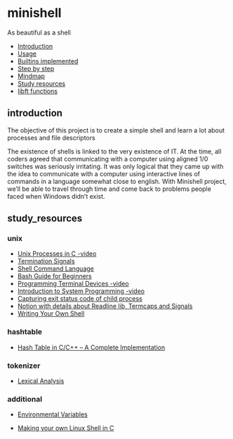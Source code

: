 
# minishell
As beautiful as a shell

* [Introduction](#introduction)
* [Usage](#usage)
* [Builtins implemented](#builtins_implemented)
* [Step by step](#step_by_step)
* [Mindmap](#mindmap)
* [Study resources](#study_resources)
* [libft functions](#libft_functions)

## introduction

The objective of this project is to create a simple shell and learn a lot about processes and file descriptors

The existence of shells is linked to the very existence of IT. At the time, all coders agreed that communicating with a computer using aligned 1/0 switches was seriously irritating. It was only logical that they came up with the idea to communicate with a computer using interactive lines of commands in a language somewhat close to english.
With Minishell project, we’ll be able to travel through time and come back to problems people faced when Windows didn’t exist.

## study_resources

### unix
* [Unix Processes in C -video](https://www.youtube.com/playlist?list=PLfqABt5AS4FkW5mOn2Tn9ZZLLDwA3kZUY)
* [Termination Signals](https://www.gnu.org/software/libc/manual/html_node/Termination-Signals.html)
* [Shell Command Language](https://pubs.opengroup.org/onlinepubs/009695399/utilities/xcu_chap02.html#tag_02_10)
* [Bash Guide for Beginners](https://tldp.org/LDP/Bash-Beginners-Guide/html/index.html)
* [Programming Terminal Devices -video](https://www.youtube.com/watch?v=t5sC6G73oo4)
* [Introduction to System Programming -video](https://www.youtube.com/watch?v=qThI-U34KYs&list=PL7B2bn3G_wfC-mRpG7cxJMnGWdPAQTViW)
* [Capturing exit status code of child process](https://stackoverflow.com/questions/27306764/capturing-exit-status-code-of-child-process)
* [Notion with details about Readline lib, Termcaps and Signals](https://www.notion.so/Minishell-e856e9af377f44b588e5fe120d4b6e2a)
* [Writing Your Own Shell](https://www.cs.purdue.edu/homes/grr/SystemsProgrammingBook/Book/Chapter5-WritingYourOwnShell.pdf)

### hashtable
* [Hash Table in C/C++ – A Complete Implementation](https://www.journaldev.com/35238/hash-table-in-c-plus-plus)

### tokenizer
* [Lexical Analysis](https://en.wikipedia.org/wiki/Lexical_analysis)

### additional

* [Environmental Variables](https://www.digitalocean.com/community/tutorials/how-to-read-and-set-environmental-and-shell-variables-on-linux)

* [Making your own Linux Shell in C](https://www.geeksforgeeks.org/making-linux-shell-c/)